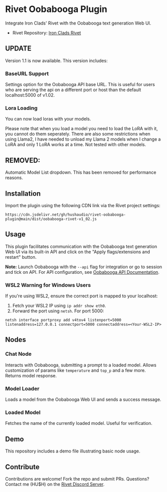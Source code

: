 # Rivet Oobabooga Plugin
Integrate Iron Clads' Rivet with the Oobabooga text generation Web UI.

- Rivet Repository: [Iron Clads Rivet](https://github.com/Ironclad/rivet)

## UPDATE
Version 1.1 is now available. This version includes:

### BaseURL Support 
Settings option for the Oobabooga API base URL. This is useful for users who are serving the api on a different port or host than the default localhost:5000 of v1.02. 
### Lora Loading
You can now load loras with your models.

Please note that when you load a model you need to load the LoRA with it, you cannot do them seperately.
There are also some restrictions when using Llama2, I have needed to unload my Llama 2 models when I change a LoRA and only 1 LoRA works at a time.  Not tested with other models.

## REMOVED: 
Automatic Model List dropdown.  This has been removed for performance reasons.
## Installation
Import the plugin using the following CDN link via the Rivet project settings:

```
https://cdn.jsdelivr.net/gh/hushaudio/rivet-oobabooga-plugin@main/dist/oobabooga-rivet-v1_02.js
```

## Usage
This plugin facilitates communication with the Oobabooga text generation Web UI via its built-in API and click on the "Apply flags/extensions and restart" button.

**Note:** Launch Oobabooga with the `--api` flag for integration or go to session and tick on API. For API configuration, see [Oobabooga API Documentation](https://github.com/oobabooga/text-generation-webui#api).

### WSL2 Warning for Windows Users
If you're using WSL2, ensure the correct port is mapped to your localhost:

1. Fetch your WSL2 IP using `ip addr show eth0`.
2. Forward the port using `netsh`. For port 5000:

```
netsh interface portproxy add v4tov4 listenport=5000 listenaddress=127.0.0.1 connectport=5000 connectaddress=<Your-WSL2-IP>
```

## Nodes
### Chat Node
Interacts with Oobabooga, submitting a prompt to a loaded model. Allows customization of params like `temperature` and `top_p` and a few more. Returns model response.

### Model Loader
Loads a model from the Oobabooga Web UI and sends a success message.

### Loaded Model
Fetches the name of the currently loaded model. Useful for verification.

## Demo
This repository includes a demo file illustrating basic node usage.

## Contribute
Contributions are welcome! Fork the repo and submit PRs. Questions? Contact me (HU$H) on the [Rivet Discord Server](https://discord.gg/zEwFVVpvWE).